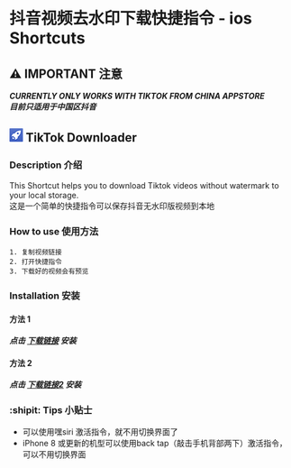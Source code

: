 # 抖音视频去水印下载快捷指令 - ios Shortcuts

## :warning: IMPORTANT 注意 
***CURRENTLY ONLY WORKS WITH TIKTOK FROM CHINA APPSTORE   
目前只适用于中国区抖音***

## ![](img/tiktok_downloader_small.png) TikTok Downloader
  ### Description 介绍
  This Shortcut helps you to download Tiktok videos without watermark to your local storage.   
  这是一个简单的快捷指令可以保存抖音无水印版视频到本地

  ### How to use 使用方法
    1. 复制视频链接
    2. 打开快捷指令
    3. 下载好的视频会有预览

  ### Installation 安装
  
  #### 方法 1 ####

   **_点击 [下载链接](https://www.icloud.com/shortcuts/8d2fd93eb51b4497a0f134d778f39a9c) 安装_**
  
  #### 方法 2 ####
  
   **_点击 [下载链接2](  https://github.com/bc2ajia/Tiktok-Downloader-Shortcut-ios/raw/main/src/TikTok%20Downloader.shortcut
) 安装_**
  

  ### :shipit: Tips 小贴士
  * 可以使用嘿siri 激活指令，就不用切换界面了
  * iPhone 8 或更新的机型可以使用back tap（敲击手机背部两下）激活指令，可以不用切换界面

